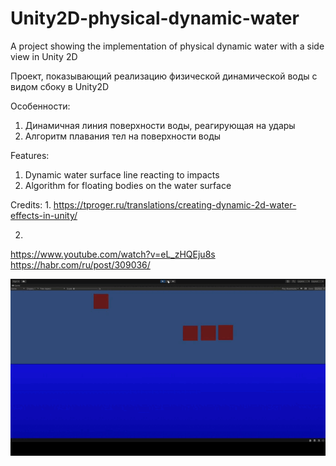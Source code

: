 # Unity2D-physical-dynamic-water

A project showing the implementation of physical dynamic water with a side view in Unity 2D

Проект, показывающий реализацию физической динамической воды с видом сбоку в Unity2D


Особенности:
1. Динамичная линия поверхности воды, реагирующая на удары
2. Алгоритм плавания тел на поверхности воды

Features:
1. Dynamic water surface line reacting to impacts
2. Algorithm for floating bodies on the water surface


Credits:
1.
https://tproger.ru/translations/creating-dynamic-2d-water-effects-in-unity/

2.
https://www.youtube.com/watch?v=eL_zHQEju8s
https://habr.com/ru/post/309036/

![](Preview.gif)
